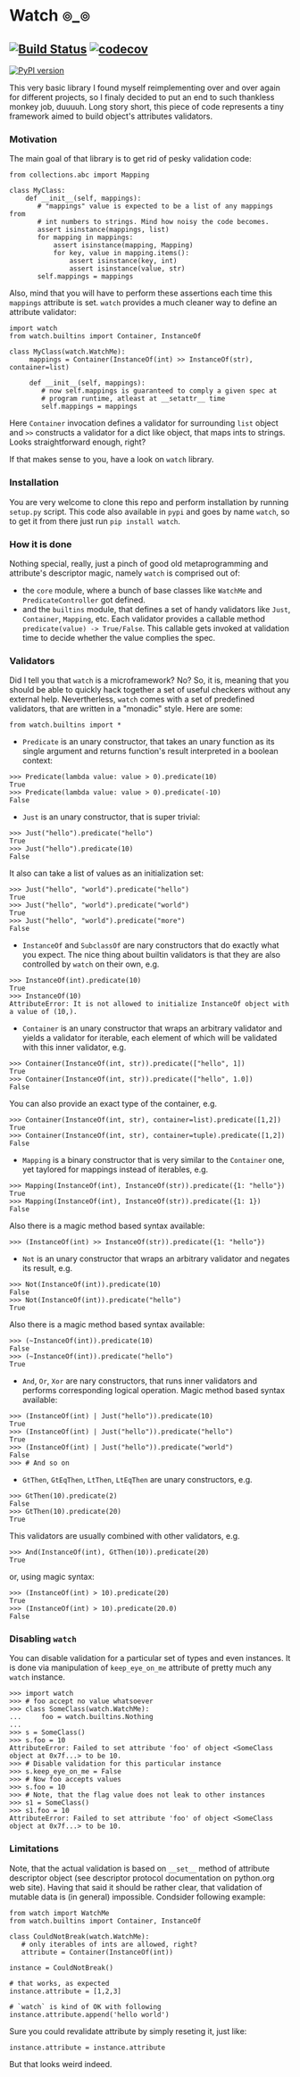 # Watch ๏_๏
[![Build Status](https://api.travis-ci.org/magniff/watch.svg?branch=master)](https://travis-ci.org/magniff/watch)
[![codecov](https://codecov.io/gh/magniff/watch/branch/master/graph/badge.svg)](https://codecov.io/gh/magniff/watch)
----
[![PyPI version](https://badge.fury.io/py/watch.png)](https://badge.fury.io/py/watch)

This very basic library I found myself reimplementing over and over again for different projects, so I finaly decided to put an end to such thankless monkey job, duuuuh. Long story short, this piece of code represents a tiny framework aimed to build object's attributes validators.

### Motivation
The main goal of that library is to get rid of pesky validation code:
```python3
from collections.abc import Mapping

class MyClass:
    def __init__(self, mappings):
       # "mappings" value is expected to be a list of any mappings from
       # int numbers to strings. Mind how noisy the code becomes.
       assert isinstance(mappings, list)
       for mapping in mappings:
           assert isinstance(mapping, Mapping)
           for key, value in mapping.items():
               assert isinstance(key, int)
               assert isinstance(value, str)
       self.mappings = mappings
```
Also, mind that you will have to perform these assertions each time this `mappings` attribute is set.
`watch` provides a much cleaner way to define an attribute validator:
```python3
import watch
from watch.builtins import Container, InstanceOf

class MyClass(watch.WatchMe):
     mappings = Container(InstanceOf(int) >> InstanceOf(str), container=list)

     def __init__(self, mappings):
        # now self.mappings is guaranteed to comply a given spec at
        # program runtime, atleast at __setattr__ time
        self.mappings = mappings
```
Here `Container` invocation defines a validator for surrounding `list` object and `>>` constructs a validator for a dict like object, that maps ints to strings. Looks straightforward enough, right?

If that makes sense to you, have a look on `watch` library.

### Installation
You are very welcome to clone this repo and perform installation by running `setup.py` script. This code also available in `pypi` and goes by name `watch`, so to get it from there just run `pip install watch`.

### How it is done
Nothing special, really, just a pinch of good old metaprogramming and attribute's descriptor magic, namely `watch` is comprised out of:
- the `core` module, where a bunch of base classes like `WatchMe` and `PredicateController` got defined.
- and the `builtins` module, that defines a set of handy validators like `Just`, `Container`, `Mapping`, etc.
Each validator provides a callable method `predicate(value) -> True/False`. This callable gets invoked at validation time to decide whether the value complies the spec.

### Validators
Did I tell you that `watch` is a microframework? No? So, it is, meaning that you should be able to quickly hack together a set of useful checkers without any external help. Nevertherless, `watch` comes with a set of predefined validators, that are written in a "monadic" style.
Here are some:
```
from watch.builtins import *
```
- `Predicate` is an unary constructor, that takes an unary function as its single argument and returns function's result interpreted in a boolean context:
```python3
>>> Predicate(lambda value: value > 0).predicate(10)
True
>>> Predicate(lambda value: value > 0).predicate(-10)
False
```
- `Just` is an unary constructor, that is super trivial:
```python3
>>> Just("hello").predicate("hello")
True
>>> Just("hello").predicate(10)
False
```
It also can take a list of values as an initialization set:
```python3
>>> Just("hello", "world").predicate("hello")
True
>>> Just("hello", "world").predicate("world")
True
>>> Just("hello", "world").predicate("more")
False
```
- `InstanceOf` and `SubclassOf` are nary constructors that do exactly what you expect. The nice thing about builtin validators is that they are also controlled by `watch` on their own, e.g.
```python3
>>> InstanceOf(int).predicate(10)
True
>>> InstanceOf(10)
AttributeError: It is not allowed to initialize InstanceOf object with a value of (10,).
```
- `Container` is an unary constructor that wraps an arbitrary validator and yields a validator for iterable, each element of which will be validated with this inner validator, e.g.
```python3
>>> Container(InstanceOf(int, str)).predicate(["hello", 1])
True
>>> Container(InstanceOf(int, str)).predicate(["hello", 1.0])
False
```
You can also provide an exact type of the container, e.g.
```python3
>>> Container(InstanceOf(int, str), container=list).predicate([1,2])
True
>>> Container(InstanceOf(int, str), container=tuple).predicate([1,2])
False
```
- `Mapping` is a binary constructor that is very similar to the `Container` one, yet taylored for mappings instead of iterables, e.g.
```python3
>>> Mapping(InstanceOf(int), InstanceOf(str)).predicate({1: "hello"})
True
>>> Mapping(InstanceOf(int), InstanceOf(str)).predicate({1: 1})
False
```
Also there is a magic method based syntax available:
```python3
>>> (InstanceOf(int) >> InstanceOf(str)).predicate({1: "hello"})
```
- `Not` is an unary constructor that wraps an arbitrary validator and negates its result, e.g.
```python3
>>> Not(InstanceOf(int)).predicate(10)
False
>>> Not(InstanceOf(int)).predicate("hello")
True
```
Also there is a magic method based syntax available:
```python3
>>> (~InstanceOf(int)).predicate(10)
False
>>> (~InstanceOf(int)).predicate("hello")
True
```
- `And`, `Or`, `Xor` are nary constructors, that runs inner validators and performs corresponding logical operation.
Magic method based syntax available:
```python3
>>> (InstanceOf(int) | Just("hello")).predicate(10)
True
>>> (InstanceOf(int) | Just("hello")).predicate("hello")
True
>>> (InstanceOf(int) | Just("hello")).predicate("world")
False
>>> # And so on
```
- `GtThen`, `GtEqThen`, `LtThen`, `LtEqThen` are unary constructors, e.g.
```python3
>>> GtThen(10).predicate(2)
False
>>> GtThen(10).predicate(20)
True
```
This validators are usually combined with other validators, e.g.
```python3
>>> And(InstanceOf(int), GtThen(10)).predicate(20)
True
```
or, using magic syntax:
```python3
>>> (InstanceOf(int) > 10).predicate(20)
True
>>> (InstanceOf(int) > 10).predicate(20.0)
False
```

### Disabling `watch`
You can disable validation for a particular set of types and even instances. It is done via manipulation of `keep_eye_on_me` attribute of pretty much any `watch` instance.
```python3
>>> import watch
>>> # foo accept no value whatsoever
>>> class SomeClass(watch.WatchMe):
...     foo = watch.builtins.Nothing
... 
>>> s = SomeClass()
>>> s.foo = 10
AttributeError: Failed to set attribute 'foo' of object <SomeClass object at 0x7f...> to be 10.
>>> # Disable validation for this particular instance
>>> s.keep_eye_on_me = False
>>> # Now foo accepts values
>>> s.foo = 10
>>> # Note, that the flag value does not leak to other instances
>>> s1 = SomeClass()
>>> s1.foo = 10
AttributeError: Failed to set attribute 'foo' of object <SomeClass object at 0x7f...> to be 10.
```

### Limitations
Note, that the actual validation is based on `__set__` method of attribute descriptor object (see descriptor protocol documentation on python.org web site). Having that said it should be rather clear, that validation of mutable data is (in general) impossible. Condsider following example:
```python3
from watch import WatchMe
from watch.builtins import Container, InstanceOf

class CouldNotBreak(watch.WatchMe):
   # only iterables of ints are allowed, right?
   attribute = Container(InstanceOf(int))

instance = CouldNotBreak()

# that works, as expected
instance.attribute = [1,2,3]

# `watch` is kind of OK with following
instance.attribute.append('hello world')
```
Sure you could revalidate attribute by simply reseting it, just like:
```python3
instance.attribute = instance.attribute
```
But that looks weird indeed.
